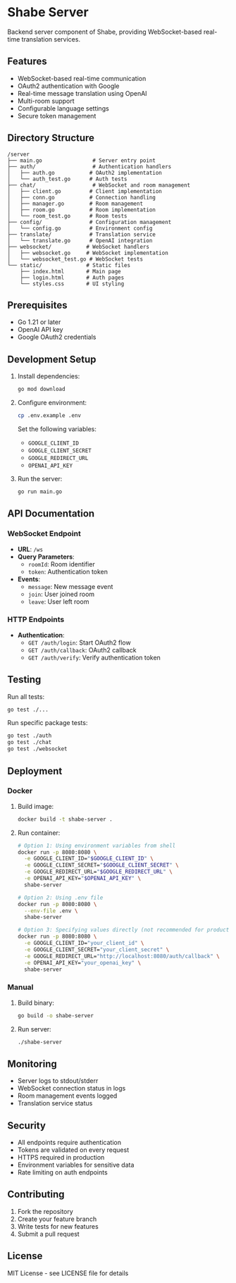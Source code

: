 # Shabe Server

Backend server component of Shabe, providing WebSocket-based real-time translation services.

## Features

- WebSocket-based real-time communication
- OAuth2 authentication with Google
- Real-time message translation using OpenAI
- Multi-room support
- Configurable language settings
- Secure token management

## Directory Structure

```
/server
├── main.go                # Server entry point
├── auth/                  # Authentication handlers
│   ├── auth.go           # OAuth2 implementation
│   └── auth_test.go      # Auth tests
├── chat/                  # WebSocket and room management
│   ├── client.go         # Client implementation
│   ├── conn.go           # Connection handling
│   ├── manager.go        # Room management
│   ├── room.go           # Room implementation
│   └── room_test.go      # Room tests
├── config/               # Configuration management
│   └── config.go         # Environment config
├── translate/            # Translation service
│   └── translate.go      # OpenAI integration
├── websocket/           # WebSocket handlers
│   ├── websocket.go     # WebSocket implementation
│   └── websocket_test.go # WebSocket tests
└── static/              # Static files
    ├── index.html       # Main page
    ├── login.html       # Auth pages
    └── styles.css       # UI styling
```

## Prerequisites

- Go 1.21 or later
- OpenAI API key
- Google OAuth2 credentials

## Development Setup

1. Install dependencies:
   ```bash
   go mod download
   ```

2. Configure environment:
   ```bash
   cp .env.example .env
   ```
   Set the following variables:
   - `GOOGLE_CLIENT_ID`
   - `GOOGLE_CLIENT_SECRET`
   - `GOOGLE_REDIRECT_URL`
   - `OPENAI_API_KEY`

3. Run the server:
   ```bash
   go run main.go
   ```

## API Documentation

### WebSocket Endpoint

- **URL**: `/ws`
- **Query Parameters**:
  - `roomId`: Room identifier
  - `token`: Authentication token
- **Events**:
  - `message`: New message event
  - `join`: User joined room
  - `leave`: User left room

### HTTP Endpoints

- **Authentication**:
  - `GET /auth/login`: Start OAuth2 flow
  - `GET /auth/callback`: OAuth2 callback
  - `GET /auth/verify`: Verify authentication token

## Testing

Run all tests:
```bash
go test ./...
```

Run specific package tests:
```bash
go test ./auth
go test ./chat
go test ./websocket
```

## Deployment

### Docker

1. Build image:
   ```bash
   docker build -t shabe-server .
   ```

2. Run container:
   ```bash
   # Option 1: Using environment variables from shell
   docker run -p 8080:8080 \
     -e GOOGLE_CLIENT_ID="$GOOGLE_CLIENT_ID" \
     -e GOOGLE_CLIENT_SECRET="$GOOGLE_CLIENT_SECRET" \
     -e GOOGLE_REDIRECT_URL="$GOOGLE_REDIRECT_URL" \
     -e OPENAI_API_KEY="$OPENAI_API_KEY" \
     shabe-server

   # Option 2: Using .env file
   docker run -p 8080:8080 \
     --env-file .env \
     shabe-server

   # Option 3: Specifying values directly (not recommended for production)
   docker run -p 8080:8080 \
     -e GOOGLE_CLIENT_ID="your_client_id" \
     -e GOOGLE_CLIENT_SECRET="your_client_secret" \
     -e GOOGLE_REDIRECT_URL="http://localhost:8080/auth/callback" \
     -e OPENAI_API_KEY="your_openai_key" \
     shabe-server
   ```

### Manual

1. Build binary:
   ```bash
   go build -o shabe-server
   ```

2. Run server:
   ```bash
   ./shabe-server
   ```

## Monitoring

- Server logs to stdout/stderr
- WebSocket connection status in logs
- Room management events logged
- Translation service status

## Security

- All endpoints require authentication
- Tokens are validated on every request
- HTTPS required in production
- Environment variables for sensitive data
- Rate limiting on auth endpoints

## Contributing

1. Fork the repository
2. Create your feature branch
3. Write tests for new features
4. Submit a pull request

## License

MIT License - see LICENSE file for details

